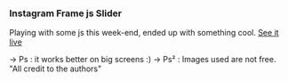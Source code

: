 ### Instagram Frame js Slider 

Playing with some js this week-end, ended up with something cool. [See it live](http://igscroll.aubbusta.co)

-> Ps : it works better on big screens :) 
-> Ps² : Images used are not free. "All credit to the authors"
